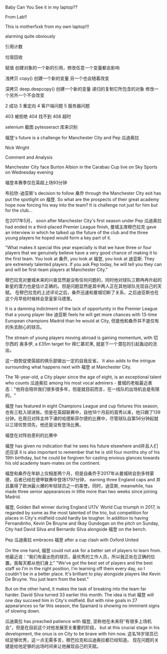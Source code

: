 Baby Can You See it in my laptop??

From Lab!!


This is motherfxxk from my own laptop!!!


alarming
quite obviously 

引用计数

垃圾回收

赋值 创建对象的一个新的引用，修改任意一个变量都会影响


浅拷贝 copy() 创建一个新的变量 另一个也会随着改变

深拷贝 deep.deepcopy() 创建一个新的变量 递归的复制它所包含的对象 修改一个另外一个不会改变 

2 成功
3 重定向
4 客户端问题
5 服务器问题

403 被拒绝
404 找不到
408 超时

selenium 截图
pytesseract 库来识别










  福登's future is a challenge for Manchester City and Pep 瓜迪奥拉

Nick Wright

Comment and Analysis

Manchester City face Burton Albion in the Carabao Cup live on Sky Sports on Wednesday evening       



福登本赛季仅在英超上场93分钟

布拉欣-迪亚斯's decision to follow 桑乔 through the Manchester City exit has put the spotlight on 福登. So what are the prospects of their great academy hope now forcing his way into the team? It is challenge not just for him but for the club…

在2017年5月， soon after Manchester City's first season under Pep 瓜迪奥拉 had ended in a third-placed Premier League finish, 曼城主席穆巴拉克 gave an interview in which he talked up the future of the club and the three young players he hoped would form a key part of it.

"What makes it special this year especially is that we have three or four players that we genuinely believe have a very good chance of making it to the first team. You look at 桑乔, you look at  福登, you look at 迪亚斯. They are extremely talented players. If you ask Pep today, he will tell you they can and will be first-team players at Manchester City."

穆巴拉克对曼城未来的兴奋显然是没有任何问题的，同时他对球队三颗冉冉升起的新星的潜力也是估计正确的。但是问题显然是其中两人正在其他球队兑现自己的天赋。 在穆巴拉克的上述评论之后，桑乔迅速和曼城切断了关系，之后迪亚斯也在这个月早些时候转会至皇家马德里。

It is a damning indictment of the lack of opportunity in the Premier League that a young player like 迪亚斯 feels he will get more chances with 13-time European champions Madrid than he would at City, 但是他和桑乔并不是仅有的失去耐心的球员。

The stream of young players moving abroad is gaining momentum, with 切尔西的 奥多伊, a £35m target for 拜仁慕尼黑, 就是下一个潜在的引起轰动的流出。

这一趋势促使英超的俱乐部做出一定的自我反省。 It also adds to the intrigue surrounding what happens next with 福登 at Manchester City.

The 18-year-old, a City player since the age of eight, is an exceptional talent who counts 瓜迪奥拉 among his most vocal admirers - 曼城的老板最近表态："他将会陪伴我们很多很多年，但是就目前而言，在一线队的出场机会是有限的。"  

福登 has featured in eight Champions League and cup fixtures this season, 也有三粒入球进账。但是在英超联赛中，自他18个月前的首秀以来，他只踢了139分钟。在周日对阵主帅下课的哈德斯菲尔德的比赛中，尽管球队自第56分钟起就以三球优势领先，他还是没有登场比赛。

福登在对阵伯恩利的比赛中

福登 has given no indication that he sees his future elsewhere and并且人们还应该 it is also important to remember that he is still four months shy of his 19th birthday, but he could be forgiven for casting envious glances towards his old academy team-mates on the continent.

福登和桑乔在年龄上仅相差两个月，但是自桑乔于2017年从曼城转会到多特蒙德，后者已经在德甲联赛中登场1797分钟， earning three England caps and 并且赢得了欧洲最火爆的年轻球员之一的美誉。同时，迪亚斯, meanwhile, has made three senior appearances in little more than two weeks since joining Madrid.

福登, Golden Ball winner during England U17s' World Cup triumph in 2017, is regarded by some as the most talented of the trio, but competition for places in City's midfield could hardly be tougher. In addition to having Fernandinho, Kevin De Bruyne and Ilkay Gundogan on the pitch on Sunday, City had David Silva and Bernardo Silva alongside 福登 on the bench.

 Pep 瓜迪奥拉 embraces 福登 after a cup clash with Oxford United

On the one hand, 福登 could not ask for a better set of players to learn from. 他最近说：“我们有最出色的球员，最优秀的工作人员，所以我正处在正确的位置。我每天都从他们身上” 
"We've got the best set of players and the best staff so I'm in the right position, I'm learning off them every day, so I couldn't be in a better place. It's brilliant to play alongside players like Kevin De Bruyne. You just learn from the best."

But on the other hand, it makes the task of breaking into the team far harder. David Silva turned 33 earlier this month. The idea is that 福登 will one day succeed him in City's midfield. But with nine goals in 27 appearances so far this season, the Spaniard is showing no imminent signs of slowing down.

瓜迪奥拉 has preached patience with 福登, 坚称他在未来将“有很多上场机会”，但是在目前这个对他发展至关重要的阶段，  but at this crucial stage in his development, the onus is on City to be brave with him now. 这名18岁球员已经足够优秀，这一点无需多言，穆巴拉克和瓜迪奥拉都已经知道。 现在问题的关键是给他足够的出场时间来让他展现自己的天赋。
